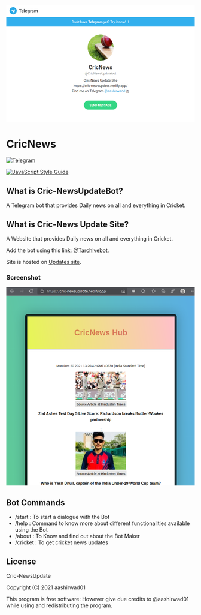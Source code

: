 ![CricNews](https://github.com/aashirwad01/telegrambot_live_cricketscores/blob/a018eb6adf0c04bbb883f5fd2aa9f9bc977c90a0/images/1.png)

# CricNews

[![Telegram](https://img.shields.io/badge/Telegram-%40Tarchivebot-blue.svg?logo=data%3Aimage/png%3Bbase64%2CiVBORw0KGgoAAAANSUhEUgAAABEAAAAOCAYAAADJ7fe0AAAABmJLR0QA/wD/AP%2BgvaeTAAAACXBIWXMAAAsTAAALEwEAmpwYAAAAB3RJTUUH4QgLFTIm0y0eUAAAAk1JREFUKM%2BFU0trFEEQ/qp39pGdTbLmsYFNRMFHBDHEi6AePETB/AG9CBEPgj/Bg3jxF%2BQm3hUEwYuieJFA9CSBiIQIIYZk83Az%2B8jOTM90T3d5WDcmq8QqGrq66qv6uqsa%2BI8s/QwP2bVQZ0Jle71Q31XafGxFyRYdlWA3UBhyMwCAltSjILqSFmJKEO4QwQUABr443cBGqFHMpwEAQ24GXqhu5tOpWwK4BOA8M8PzYxxzMxBEkNpu7oMXt4P9veerXD3QD6UylVgbHWtjVWK4GSj%2Bulbjhh9zrA3H2iShMo8cAHi1tEunitnBzWZ8oT/nzDB4xqH2TZmBxFrsNCRqrQhnykX0ZFJgBhjQcWIWyAvVVJrEDUGYFoQJHHolQt2PsF0PkXYETpb6kE4R7J%2BAYLupJskL1HLOEWfRzgwAEIIQqQQVL4AvFfrdLEYHC3AE7ccAgLVc7cunS2J11z8ntbkaJeYtg40Fo7on8b3SQEsq9LlZHB8uQAjAgg%2BpJf7U5ntAmNlZXKvPtmT8ICUIA709KA%2B4sMz/HIHY8P1SIfNMdA6aUoOIkkYQzQoixDqp9WRTe0wAM8N2LQaw3oje/MXk8/IOEmsHUkQfar7M%2BTJeGR8bvHhipH%2Bsm4Vhrg672RIAiIOOy%2BMj8GNuCkFzxhjEOpELK1tPtMVty6gxt1vODFiLdx2c6K4wPVk2ljGvEvMNwPN71yeejhQyL0NtriXM8/Z3F5Wxr4/8dO8X1osv5pZOd%2BwftfY0r1SD/EZDPt7ci1Y3mrLc8f8CMxFKKFmjT3wAAAAASUVORK5CYII%3D)](https://t.me/CricNewsUpdatebot)

[![JavaScript Style Guide](https://img.shields.io/badge/code_style-standard-brightgreen.svg)](https://standardjs.com)

## What is Cric-NewsUpdateBot?
A Telegram bot that provides Daily news on all and everything in Cricket.

## What is Cric-News Update Site?
A Website that provides Daily news on all and everything in Cricket.

Add the bot using this link: [@Tarchivebot](https://t.me/Tarchivebot). 

Site is hosted on [Updates site](https://cric-newsupdate.netlify.app/).

### Screenshot
![Cric-news Update Site](https://github.com/aashirwad01/telegrambot_live_cricketscores/blob/08d457416d524ce7d695d47fb5bd2b15662e5166/images/2.png)

## Bot Commands


- /start : To start a dialogue with the Bot
- /help : Command to know more about different functionalities available using the Bot
- /about : To Know and find out about the Bot Maker
- /cricket : To get cricket news updates

## License
Cric-NewsUpdate

Copyright (C) 2021 aashirwad01

This program is free software: However give due credits to @aashirwad01 while using and redistributing the program.


